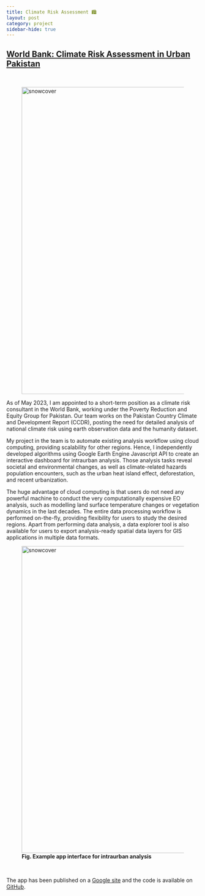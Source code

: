 ```yaml
---
title: Climate Risk Assessment 🏙️
layout: post
category: project
sidebar-hide: true
---
```


## [World Bank: Climate Risk Assessment in Urban Pakistan](https://sites.google.com/view/intraurban/home)

<br>

<figure>
	<img src="{{ 'assets/images/night.jpg' | relative_url }}" alt="snowcover"  width="800" />
</figure>

As of May 2023, I am appointed to a short-term position as a climate risk consultant in the World Bank, working under the Poverty Reduction and Equity Group for Pakistan. Our team works on the Pakistan Country Climate and Development Report (CCDR), posting the need for detailed analysis of national climate risk using earth observation data and the humanity dataset. 

My project in the team is to automate existing analysis workflow using cloud computing, providing scalability for other regions. Hence, I independently developed algorithms using Google Earth Engine Javascript API to create an interactive dashboard for intraurban analysis. Those analysis tasks reveal societal and environmental changes, as well as climate-related hazards population encounters, such as the urban heat island effect, deforestation, and recent urbanization. 

The huge advantage of cloud computing is that users do not need any powerful machine to conduct the very computationally expensive EO analysis, such as modelling land surface temperature changes or vegetation dynamics in the last decades. The entire data processing workflow is performed on-the-fly, providing flexibility for users to study the desired regions. Apart from performing data analysis, a data explorer tool is also available for users to export analysis-ready spatial data layers for GIS applications in multiple data formats.

<figure>
	<img src="{{ 'assets/images/app.jpg' | relative_url }}" alt="snowcover"  width="800" />
	<figcaption><b>Fig. Example app interface for intraurban analysis</b></figcaption>
</figure>

<br>

The app has been published on a [Google site](https://sites.google.com/view/intraurban/home) and the code is available on [GitHub](https://github.com/pinkychow1010/wb-pak-intraurban).